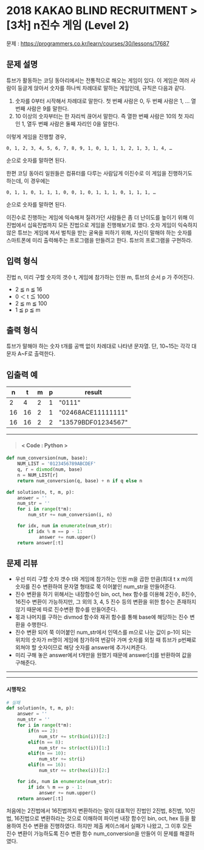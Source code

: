 # 2018 KAKAO BLIND RECRUITMENT > [3차] n진수 게임 (Level 2)
문제 : https://programmers.co.kr/learn/courses/30/lessons/17687

## 문제 설명
튜브가 활동하는 코딩 동아리에서는 전통적으로 해오는 게임이 있다. 이 게임은 여러 사람이 둥글게 앉아서 숫자를 하나씩 차례대로 말하는 게임인데, 규칙은 다음과 같다.

1. 숫자를 0부터 시작해서 차례대로 말한다. 첫 번째 사람은 0, 두 번째 사람은 1, … 열 번째 사람은 9를 말한다.
2. 10 이상의 숫자부터는 한 자리씩 끊어서 말한다. 즉 열한 번째 사람은 10의 첫 자리인 1, 열두 번째 사람은 둘째 자리인 0을 말한다.

이렇게 게임을 진행할 경우,

    0, 1, 2, 3, 4, 5, 6, 7, 8, 9, 1, 0, 1, 1, 1, 2, 1, 3, 1, 4, …

순으로 숫자를 말하면 된다.

한편 코딩 동아리 일원들은 컴퓨터를 다루는 사람답게 이진수로 이 게임을 진행하기도 하는데, 이 경우에는

    0, 1, 1, 0, 1, 1, 1, 0, 0, 1, 0, 1, 1, 1, 0, 1, 1, 1, …

순으로 숫자를 말하면 된다.

이진수로 진행하는 게임에 익숙해져 질려가던 사람들은 좀 더 난이도를 높이기 위해 이진법에서 십육진법까지 모든 진법으로 게임을 진행해보기로 했다. 숫자 게임이 익숙하지 않은 튜브는 게임에 져서 벌칙을 받는 굴욕을 피하기 위해, 자신이 말해야 하는 숫자를 스마트폰에 미리 출력해주는 프로그램을 만들려고 한다. 튜브의 프로그램을 구현하라.

## 입력 형식
진법 n, 미리 구할 숫자의 갯수 t, 게임에 참가하는 인원 m, 튜브의 순서 p 가 주어진다.

- 2 ≦ n ≦ 16
- 0 ＜ t ≦ 1000
- 2 ≦ m ≦ 100
- 1 ≦ p ≦ m

## 출력 형식
튜브가 말해야 하는 숫자 t개를 공백 없이 차례대로 나타낸 문자열. 단, 10~15는 각각 대문자 A~F로 출력한다.

## 입출력 예

| n | t | m | p | result |
| --- | --- | --- | --- | --- |
| 2 | 4 | 2 | 1 | "0111" |
| 16 | 16 | 2 | 1 | "02468ACE11111111" |
| 16 | 16 | 2 | 2 | "13579BDF01234567" |

____

> #### < Code : Python >
```python
def num_conversion(num, base):
    NUM_LIST = '0123456789ABCDEF'
    q, r = divmod(num, base)
    n = NUM_LIST[r]
    return num_conversion(q, base) + n if q else n
    
def solution(n, t, m, p):
    answer = ''
    num_str = ''
    for i in range(t*m):
        num_str += num_conversion(i, n)

    for idx, num in enumerate(num_str):
        if idx % m == p - 1:
            answer += num.upper()
    return answer[:t]
```

## 문제 리뷰
- 우선 미리 구할 숫자 갯수 t와 게임에 참가하는 인원 m을 곱한 만큼(최대 t x m)의 숫자를 진수 변환하여 문자열 형태로 쭉 이어붙인 num_str을 만들어준다.
- 진수 변환을 하기 위해서는 내장함수인 bin, oct, hex 함수를 이용해 2진수, 8진수, 16진수 변환이 가능하지만, 그 외의 3, 4, 5 진수 등의 변환을 위한 함수는 존재하지 않기 때문에 따로 진수변환 함수를 만들어준다.
- 몫과 나머지를 구하는 divmod 함수와 재귀 함수를 통해 base에 해당하는 진수 변환을 수행한다.
- 진수 변환 되어 쭉 이어붙인 num_str에서 인덱스를 m으로 나눈 값이 p-1이 되는 위치의 숫자가 m명이 게임에 참가하여 번갈아 가며 숫자를 외칠 때 튜브가 p번째로 외쳐야 할 숫자이므로 해당 숫자를 answer에 추가시켜준다.
- 미리 구해 놓은 answer에서 t개만을 원했기 때문에 answer[:t]를 반환하여 값을 구해준다.

___
___
#### 시행착오
```python
# 실패
def solution(n, t, m, p):
    answer = ''
    num_str = ''
    for i in range(t*m):
        if(n == 2):
            num_str += str(bin(i))[2:]
        elif(n == 8):
            num_str += str(oct(i))[1:]
        elif(n == 10):
            num_str += str(i)
        elif(n == 16):
            num_str += str(hex(i))[2:]

    for idx, num in enumerate(num_str):
        if idx % m == p - 1:
            answer += num.upper()
    return answer[:t]
```

처음에는 2진법에서 16진법까지 변환하라는 말이 대표적인 진법인 2진법, 8진법, 10진법, 16진법으로 변환하라는 것으로 이해하여 파이썬 내장 함수인 bin, oct, hex 등을 활용하여 진수 변환을 진행하였다. 하지만 제출 케이스에서 실패가 나왔고, 그 이후 모든 진수 변환이 가능하도록 진수 변환 함수 num_conversion을 만들어 이 문제를 해결하였다.